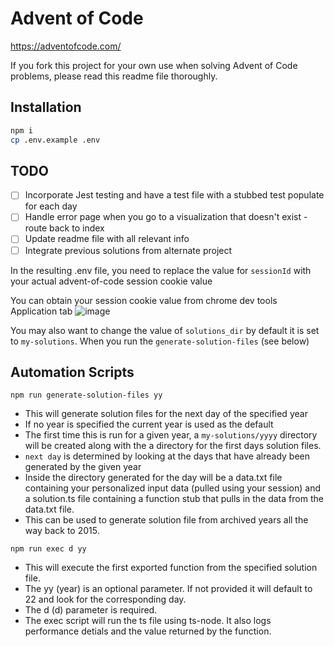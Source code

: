 # Advent of Code

https://adventofcode.com/

If you fork this project for your own use when solving Advent of Code problems, please read this readme file thoroughly.

## Installation

```sh
npm i
cp .env.example .env
```

## TODO

- [ ] Incorporate Jest testing and have a test file with a stubbed test populate for each day
- [ ] Handle error page when you go to a visualization that doesn't exist - route back to index
- [ ] Update readme file with all relevant info
- [ ] Integrate previous solutions from alternate project

In the resulting .env file, you need to replace the value for `sessionId` with your actual advent-of-code session cookie value

You can obtain your session cookie value from chrome dev tools Application tab
![image](https://user-images.githubusercontent.com/1302467/205341797-fe96b2b0-e9e6-4b7d-b7e5-717df446fe7f.png)

You may also want to change the value of `solutions_dir` by default it is set to `my-solutions`. When you run the `generate-solution-files` (see below)

## Automation Scripts

`npm run generate-solution-files yy`

- This will generate solution files for the next day of the specified year
- If no year is specified the current year is used as the default
- The first time this is run for a given year, a `my-solutions/yyyy` directory will be created along with the a directory for the first days solution files.
- `next day` is determined by looking at the days that have already been generated by the given year
- Inside the directory generated for the day will be a data.txt file containing your personalized input data (pulled using your session) and a solution.ts file containing a function stub that pulls in the data from the data.txt file.
- This can be used to generate solution file from archived years all the way back to 2015.

`npm run exec d yy`

- This will execute the first exported function from the specified solution file.
- The yy (year) is an optional parameter. If not provided it will default to 22 and look for the corresponding day.
- The d (d) parameter is required.
- The exec script will run the ts file using ts-node. It also logs performance detials and the value returned by the function.
